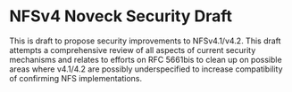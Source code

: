 # NFSv4 Noveck Security Draft

This is draft to propose security improvements to NFSv4.1/v4.2.  This draft
attempts a comprehensive review of all aspects of current security
mechanisms and relates to efforts on RFC 5661bis to clean up on possible
areas where v4.1/4.2 are possibly underspecified to increase compatibility
of confirming NFS implementations.

